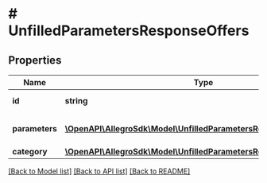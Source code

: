 # # UnfilledParametersResponseOffers

## Properties

Name | Type | Description | Notes
------------ | ------------- | ------------- | -------------
**id** | **string** | Identifier of the offer. | [optional]
**parameters** | [**\OpenAPI\AllegroSdk\Model\UnfilledParametersResponseParameters[]**](UnfilledParametersResponseParameters.md) | List of unfilled parameters. | [optional]
**category** | [**\OpenAPI\AllegroSdk\Model\UnfilledParametersResponseCategory**](UnfilledParametersResponseCategory.md) |  | [optional]

[[Back to Model list]](../../README.md#models) [[Back to API list]](../../README.md#endpoints) [[Back to README]](../../README.md)
